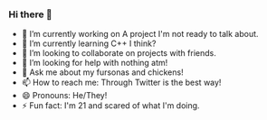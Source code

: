 ### Hi there 👋

<!--
**CryptidNeons/CryptidNeons** is a ✨ _special_ ✨ repository because its `README.md` (this file) appears on your GitHub profile.
-->

- 🔭 I’m currently working on A project I'm not ready to talk about.
- 🌱 I’m currently learning C++ I think?
- 👯 I’m looking to collaborate on projects with friends.
- 🤔 I’m looking for help with nothing atm!
- 💬 Ask me about my fursonas and chickens!
- 📫 How to reach me: Through Twitter is the best way!
- 😄 Pronouns: He/They!
- ⚡ Fun fact: I'm 21 and scared of what I'm doing.

